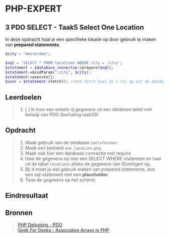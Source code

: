 # PHP-EXPERT

## 3 PDO SELECT - Taak5 Select One Location

In deze opdracht haal je een specifieke lokatie op door gebruik te maken van **prepared statements**.

```php
$city = "Amsterdam";

$sql = 'SELECT * FROM locations WHERE city = :city';
$statement = $database_connectie->prepare($sql);
$statement->bindParam(":city", $city);
$statement->execute();
$user = $statement->fetch(); //met fetch haal je 1 rij op uit de database
```

## Leerdoelen

> 1. [ ] Ik toon een enkele rij gegevens uit een database tabel met behulp van PDO (herhaling taak03)

## Opdracht

> 1. Maak gebruik van de database `toolsforever`.
> 2. Maak een bestand `one_location.php`.
> 3. Maak ook hier een database connectie met require
> 4. Haal de gegevens op met een SELECT WHERE-statement en haal uit de tabel `locations` alleen de gegevens van _Groningen_ op.
> 5. Bij 4 moet je wel gebruik maken van _prepared statements_, dus een sql-statement met een __placeholder__
> 6. Toon de gegevens op het scherm.

## Eindresultaat

## Bronnen

> [PHP Delusions - PDO](https://phpdelusions.net/pdo)  
> [Geek For Geeks - Associative Arrays in PHP](https://www.geeksforgeeks.org/associative-arrays-in-php/)
